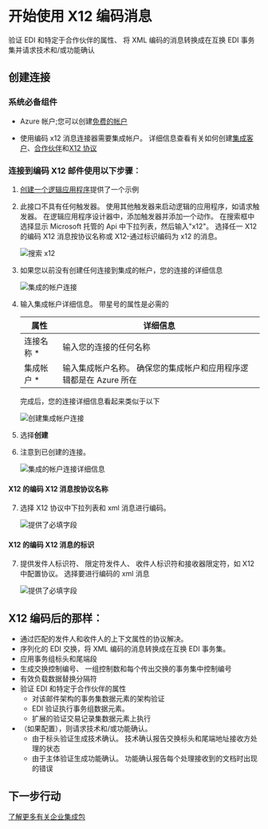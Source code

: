 <properties 
    pageTitle="了解企业集成包编码 X12 消息 Connctor |Microsoft Azure 应用程序服务 |Microsoft Azure" 
    description="了解如何使用与企业集成包和逻辑的应用程序合作伙伴" 
    services="logic-apps" 
    documentationCenter=".net,nodejs,java"
    authors="padmavc" 
    manager="erikre" 
    editor=""/>

<tags 
    ms.service="logic-apps" 
    ms.workload="integration" 
    ms.tgt_pltfrm="na" 
    ms.devlang="na" 
    ms.topic="article" 
    ms.date="08/15/2016" 
    ms.author="padmavc"/>

# <a name="get-started-with-encode-x12-message"></a>开始使用 X12 编码消息

验证 EDI 和特定于合作伙伴的属性、 将 XML 编码的消息转换成在互换 EDI 事务集并请求技术和/或功能确认

## <a name="create-the-connection"></a>创建连接

### <a name="prerequisites"></a>系统必备组件

* Azure 帐户;您可以创建[免费的帐户](https://azure.microsoft.com/free)

* 使用编码 x12 消息连接器需要集成帐户。 详细信息查看有关如何创建[集成客户](./app-service-logic-enterprise-integration-create-integration-account.md)、[合作伙伴](./app-service-logic-enterprise-integration-partners.md)和[X12 协议](./app-service-logic-enterprise-integration-x12.md)

### <a name="connect-to-encode-x12-message-using-the-following-steps"></a>连接到编码 X12 邮件使用以下步骤︰

1. [创建一个逻辑应用程序](./app-service-logic-create-a-logic-app.md)提供了一个示例

2. 此接口不具有任何触发器。 使用其他触发器来启动逻辑的应用程序，如请求触发器。  在逻辑应用程序设计器中，添加触发器并添加一个动作。  在搜索框中选择显示 Microsoft 托管的 Api 中下拉列表，然后输入"x12"。  选择任一 X12 的编码 X12 消息按协议名称或 X12-通过标识编码为 x12 的消息。  

    ![搜索 x12](./media/app-service-logic-enterprise-integration-x12connector/x12decodeimage1.png) 

3. 如果您以前没有创建任何连接到集成的帐户，您的连接的详细信息

    ![集成的帐户连接](./media/app-service-logic-enterprise-integration-x12connector/x12encodeimage1.png) 


4. 输入集成帐户详细信息。  带星号的属性是必需的

  	| 属性 | 详细信息 |
  	| -------- | ------- |
  	| 连接名称 * | 输入您的连接的任何名称 |
  	| 集成帐户 * | 输入集成帐户名称。 确保您的集成帐户和应用程序逻辑都是在 Azure 所在 |

    完成后，您的连接详细信息看起来类似于以下

    ![创建集成帐户连接](./media/app-service-logic-enterprise-integration-x12connector/x12encodeimage2.png) 


5. 选择**创建**

6. 注意到已创建的连接。

    ![集成的帐户连接详细信息](./media/app-service-logic-enterprise-integration-x12connector/x12encodeimage3.png) 

#### <a name="x12---encode-x12-message-by-agreement-name"></a>X12 的编码 X12 消息按协议名称

7. 选择 X12 协议中下拉列表和 xml 消息进行编码。

    ![提供了必填字段](./media/app-service-logic-enterprise-integration-x12connector/x12encodeimage4.png) 

#### <a name="x12---encode-x12-message-by-identities"></a>X12 的编码 X12 消息的标识

7.  提供发件人标识符、 限定符发件人、 收件人标识符和接收器限定符，如 X12 中配置协议。  选择要进行编码的 xml 消息

    ![提供了必填字段](./media/app-service-logic-enterprise-integration-x12connector/x12encodeimage5.png) 

## <a name="x12-encode-does-following"></a>X12 编码后的那样︰

* 通过匹配的发件人和收件人的上下文属性的协议解决。
* 序列化的 EDI 交换，将 XML 编码的消息转换成在互换 EDI 事务集。
* 应用事务组标头和尾端段
* 生成交换控制编号、 一组控制数和每个传出交换的事务集中控制编号
* 有效负载数据替换分隔符
* 验证 EDI 和特定于合作伙伴的属性
    * 对该邮件架构的事务集数据元素的架构验证
    * EDI 验证执行事务组数据元素。
    * 扩展的验证交易记录集数据元素上执行
* （如果配置），则请求技术和/或功能确认。
    * 由于标头验证生成技术确认。 技术确认报告交换标头和尾端地址接收方处理的状态
    * 由于主体验证生成功能确认。 功能确认报告每个处理接收到的文档时出现的错误

## <a name="next-steps"></a>下一步行动

[了解更多有关企业集成包](./app-service-logic-enterprise-integration-overview.md "了解企业集成包") 

